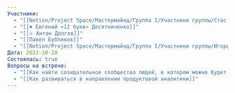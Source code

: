 ```yaml
---
Участники:
  - "[[Notion/Project Space/Мастермайнд/Группа I/Участники группы/Стас Харламов/Стас Харламов\\|Стас Харламов]]"
  - "[[✖️ Евгений «12 букв» Десятниченко]]"
  - "[[⭐️ Антон Долгов]]"
  - "[[Павел Бубликов]]"
  - "[[Notion/Project Space/Мастермайнд/Группа I/Участники группы/Игорь Алексеенко/Игорь Алексеенко\\|Игорь Алексеенко]]"
Дата: 2022-10-10
Состоялась: true
Вопросы на встрече:
  - "[[Как найти созидательное сообщество людей, в котором можно будет развиваться]]"
  - "[[Как развиваться в направлении продуктовой аналитики]]"
---
```


